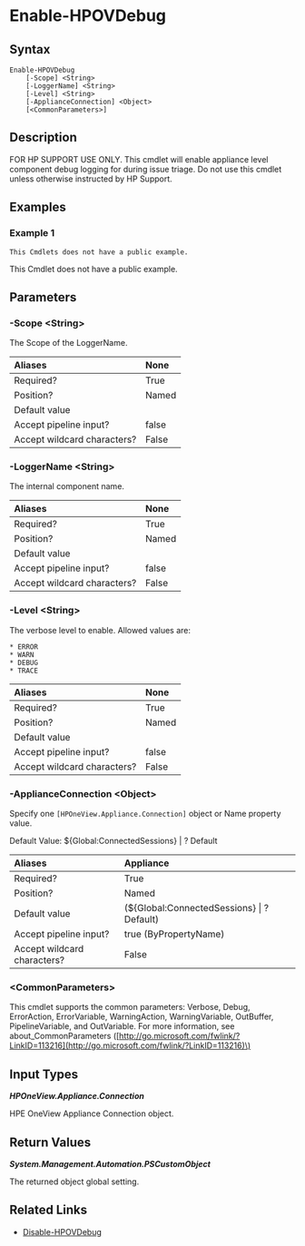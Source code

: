 ﻿---
description: Enable specific appliance-level component debug logging.
---

# Enable-HPOVDebug

## Syntax

```text
Enable-HPOVDebug
    [-Scope] <String>
    [-LoggerName] <String>
    [-Level] <String>
    [-ApplianceConnection] <Object>
    [<CommonParameters>]
```

## Description

FOR HP SUPPORT USE ONLY.  This cmdlet will enable appliance level component debug logging for during issue triage.  Do not use this cmdlet unless otherwise instructed by HP Support.

## Examples

###  Example 1 

```text
This Cmdlets does not have a public example.
```

This Cmdlet does not have a public example.

## Parameters

### -Scope &lt;String&gt;

The Scope of the LoggerName.

| Aliases | None |
| :--- | :--- |
| Required? | True |
| Position? | Named |
| Default value |  |
| Accept pipeline input? | false |
| Accept wildcard characters? | False |

### -LoggerName &lt;String&gt;

The internal component name.

| Aliases | None |
| :--- | :--- |
| Required? | True |
| Position? | Named |
| Default value |  |
| Accept pipeline input? | false |
| Accept wildcard characters? | False |

### -Level &lt;String&gt;

The verbose level to enable.  Allowed values are:

	* ERROR
	* WARN
	* DEBUG
	* TRACE

| Aliases | None |
| :--- | :--- |
| Required? | True |
| Position? | Named |
| Default value |  |
| Accept pipeline input? | false |
| Accept wildcard characters? | False |

### -ApplianceConnection &lt;Object&gt;

Specify one `[HPOneView.Appliance.Connection]` object or Name property value.

Default Value: ${Global:ConnectedSessions} | ? Default

| Aliases | Appliance |
| :--- | :--- |
| Required? | True |
| Position? | Named |
| Default value | (${Global:ConnectedSessions} &vert; ? Default) |
| Accept pipeline input? | true (ByPropertyName) |
| Accept wildcard characters? | False |

### &lt;CommonParameters&gt;

This cmdlet supports the common parameters: Verbose, Debug, ErrorAction, ErrorVariable, WarningAction, WarningVariable, OutBuffer, PipelineVariable, and OutVariable. For more information, see about\_CommonParameters \([http://go.microsoft.com/fwlink/?LinkID=113216](http://go.microsoft.com/fwlink/?LinkID=113216)\)

## Input Types

_**HPOneView.Appliance.Connection**_

HPE OneView Appliance Connection object.


## Return Values

_**System.Management.Automation.PSCustomObject**_

The returned object global setting.

## Related Links

* [Disable-HPOVDebug](disable-hpovdebug.md)

